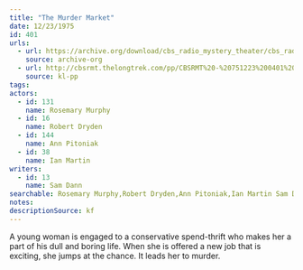 ```yaml
---
title: "The Murder Market"
date: 12/23/1975
id: 401
urls: 
  - url: https://archive.org/download/cbs_radio_mystery_theater/cbs_radio_mystery_theater-0401-0450.zip/cbs_radio_mystery_theater-0401-0450%2Fcbsrmt_0401_the_murder_market.mp3
    source: archive-org
  - url: http://cbsrmt.thelongtrek.com/pp/CBSRMT%20-%20751223%200401%20The%20Murder%20Market_pp.mp3
    source: kl-pp
tags: 
actors:  
  - id: 131
    name: Rosemary Murphy  
  - id: 16
    name: Robert Dryden  
  - id: 144
    name: Ann Pitoniak  
  - id: 38
    name: Ian Martin
writers:  
  - id: 13
    name: Sam Dann
searchable: Rosemary Murphy,Robert Dryden,Ann Pitoniak,Ian Martin Sam Dann
notes: 
descriptionSource: kf
---
```

A young woman is engaged to a conservative spend-thrift who makes her a part of his dull and boring life. When she is offered a new job that is exciting, she jumps at the chance. It leads her to murder.